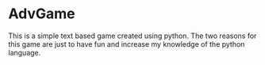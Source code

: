 # AdvGame
This is a simple text based game created using python. The two reasons for this game are just to have fun and increase my knowledge of the python language.
